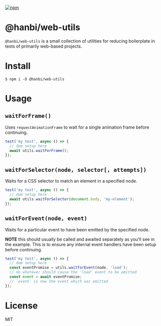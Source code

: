 [![npm](https://img.shields.io/npm/v/@hanbi/web-utils)](https://www.npmjs.com/package/@hanbi/web-utils)

# @hanbi/web-utils

`@hanbi/web-utils` is a small collection of utilities for reducing boilerplate
in tests of primarily web-based projects.

# Install

```
$ npm i -D @hanbi/web-utils
```

# Usage

## `waitForFrame()`

Uses `requestAnimationFrame` to wait for a single animation frame before
continuing.

```ts
test('my test', async () => {
  // dom setup here
  await utils.waitForFrame();
});
```

## `waitForSelector(node, selector[, attempts])`

Waits for a CSS selector to match an element in a specified node.

```ts
test('my test', async () => {
  // dom setup here
  await utils.waitForSelector(document.body, 'my-element');
});
```

## `waitForEvent(node, event)`

Waits for a particular event to have been emitted by the specified node.

**NOTE** this should usually be called and awaited separately as you'll see in
the example. This is to ensure any internal event handlers have been setup
before continuing.

```ts
test('my test', async () => {
  // dom setup here
  const eventPromise = utils.waitforEvent(node, 'load');
  // do whatever should cause the 'load' event to be emitted
  const event = await eventPromise;
  // `event` is now the event which was emitted
});
```

# License

MIT
